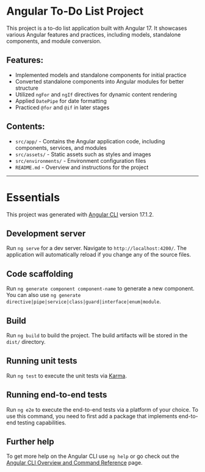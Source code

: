 <h1>Angular To-Do List Project</h1>

<p>This project is a to-do list application built with Angular 17. It showcases various Angular features and practices, including models, standalone components, and module conversion.</p>

<h2>Features:</h2>
<ul>
  <li>Implemented models and standalone components for initial practice</li>
  <li>Converted standalone components into Angular modules for better structure</li>
  <li>Utilized <code>ngFor</code> and <code>ngIf</code> directives for dynamic content rendering</li>
  <li>Applied <code>DatePipe</code> for date formatting</li>
  <li>Practiced <code>@for</code> and <code>@if</code> in later stages</li>
</ul>

<h2>Contents:</h2>
<ul>
  <li><code>src/app/</code> - Contains the Angular application code, including components, services, and modules</li>
  <li><code>src/assets/</code> - Static assets such as styles and images</li>
  <li><code>src/environments/</code> - Environment configuration files</li>
  <li><code>README.md</code> - Overview and instructions for the project</li>
</ul>


<hr>


# Essentials

This project was generated with [Angular CLI](https://github.com/angular/angular-cli) version 17.1.2.

## Development server

Run `ng serve` for a dev server. Navigate to `http://localhost:4200/`. The application will automatically reload if you change any of the source files.

## Code scaffolding

Run `ng generate component component-name` to generate a new component. You can also use `ng generate directive|pipe|service|class|guard|interface|enum|module`.

## Build

Run `ng build` to build the project. The build artifacts will be stored in the `dist/` directory.

## Running unit tests

Run `ng test` to execute the unit tests via [Karma](https://karma-runner.github.io).

## Running end-to-end tests

Run `ng e2e` to execute the end-to-end tests via a platform of your choice. To use this command, you need to first add a package that implements end-to-end testing capabilities.

## Further help

To get more help on the Angular CLI use `ng help` or go check out the [Angular CLI Overview and Command Reference](https://angular.io/cli) page.
